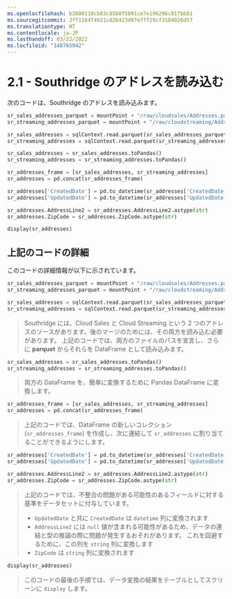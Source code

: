 ```yaml
---
ms.openlocfilehash: b3880118cb83c85b0f5b91ce7e196296c81fbb81
ms.sourcegitcommit: 3ff1164f4921cd2b423d97e7ff29cf3184026d57
ms.translationtype: HT
ms.contentlocale: ja-JP
ms.lasthandoff: 03/22/2022
ms.locfileid: "140765942"
---
```

# <a name="21---loading-southridge-addresses"></a>2.1 - Southridge のアドレスを読み込む

次のコードは、Southridge のアドレスを読み込みます。

```python
sr_sales_addresses_parquet = mountPoint + "/raw/cloudsales/Addresses.parquet"
sr_streaming_addresses_parquet = mountPoint + "/raw/cloudstreaming/Addresses.parquet"

sr_sales_addresses = sqlContext.read.parquet(sr_sales_addresses_parquet)
sr_streaming_addresses = sqlContext.read.parquet(sr_streaming_addresses_parquet)

sr_sales_addresses = sr_sales_addresses.toPandas()
sr_streaming_addresses = sr_streaming_addresses.toPandas()

sr_addresses_frame = [sr_sales_addresses, sr_streaming_addresses]
sr_addresses = pd.concat(sr_addresses_frame)

sr_addresses['CreatedDate'] = pd.to_datetime(sr_addresses['CreatedDate'], errors='coerce')
sr_addresses['UpdatedDate'] = pd.to_datetime(sr_addresses['UpdatedDate'], errors='coerce')

sr_addresses.AddressLine2 = sr_addresses.AddressLine2.astype(str)
sr_addresses.ZipCode = sr_addresses.ZipCode.astype(str)

display(sr_addresses)
```

## <a name="detailing-the-code-above"></a>上記のコードの詳細

このコードの詳細情報が以下に示されています。

```python
sr_sales_addresses_parquet = mountPoint + "/raw/cloudsales/Addresses.parquet"
sr_streaming_addresses_parquet = mountPoint + "/raw/cloudstreaming/Addresses.parquet"

sr_sales_addresses = sqlContext.read.parquet(sr_sales_addresses_parquet)
sr_streaming_addresses = sqlContext.read.parquet(sr_streaming_addresses_parquet)
```

> Southridge には、Cloud Sales と Cloud Streaming という 2 つのアドレスのソースがあります。後のマージのためには、その両方を読み込む必要があります。 上記のコードでは、両方のファイルのパスを宣言し、さらに **parquet** からそれらを DataFrame として読み込みます。

```python
sr_sales_addresses = sr_sales_addresses.toPandas()
sr_streaming_addresses = sr_streaming_addresses.toPandas()
```

> 両方の DataFrame を、簡単に変換するために Pandas DataFrame に変換します。

```python
sr_addresses_frame = [sr_sales_addresses, sr_streaming_addresses]
sr_addresses = pd.concat(sr_addresses_frame)
```

> 上記のコードでは、DataFrame の新しいコレクション (`sr_addresses_frame`) を作成し、次に連結して `sr_addresses` に割り当てることができるようにします。

```python
sr_addresses['CreatedDate'] = pd.to_datetime(sr_addresses['CreatedDate'], errors='coerce')
sr_addresses['UpdatedDate'] = pd.to_datetime(sr_addresses['UpdatedDate'], errors='coerce')

sr_addresses.AddressLine2 = sr_addresses.AddressLine2.astype(str)
sr_addresses.ZipCode = sr_addresses.ZipCode.astype(str)
```

> 上記のコードでは、不整合の問題がある可能性のあるフィールドに対する基準をデータセットに付与しています。
>
> - `UpdatedDate` と共に `CreatedDate` は `datetime` 列に変換されます
> - `AddressLine2` には `null` 値が含まれる可能性があるため、データの連結と型の推論の際に問題が発生するおそれがあります。 これを回避するために、この列を `string` 列に変換します
> - `ZipCode` は `string` 列に変換されます

```python
display(sr_addresses)
```

> このコードの最後の手順では、データ変換の結果をテーブルとしてスクリーンに `display` します。